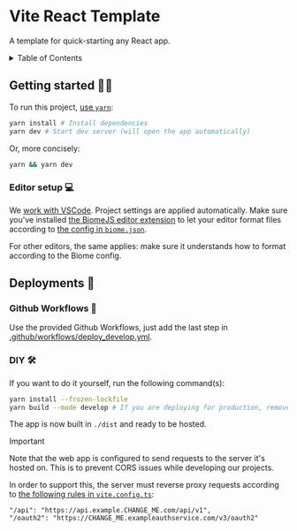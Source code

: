 # Vite React Template

A template for quick-starting any React app.

<details>
<summary>Table of Contents</summary>

- [Vite React Template](#vite-react-template)
  - [Getting started 🏃‍♂️](#getting-started-️)
    - [Editor setup 💻](#editor-setup-)
  - [Deployments 🚀](#deployments-)
    - [Github Workflows 🔁](#github-workflows-)
    - [DIY 🛠️](#diy-️)
</details>

## Getting started 🏃‍♂️

To run this project, [use `yarn`](https://yarnpkg.com/):

```sh
yarn install # Install dependencies
yarn dev # Start dev server (will open the app automatically)
```

Or, more concisely:
```sh
yarn && yarn dev
```

### Editor setup 💻
We [work with VSCode](https://code.visualstudio.com/). Project settings are applied automatically. Make sure you've installed [the BiomeJS editor extension](https://marketplace.visualstudio.com/items?itemName=biomejs.biome) to let your editor format files according to [the config in `biome.json`](./biome.json).

For other editors, the same applies: make sure it understands how to format according to the Biome config.

## Deployments 🚀

### Github Workflows 🔁
Use the provided Github Workflows, just add the last step in [.github/workflows/deploy_develop.yml](.github/workflows/deploy_develop.yml).

### DIY 🛠️
If you want to do it yourself, run the following command(s):
```sh
yarn install --frozen-lockfile
yarn build --mode develop # If you are deploying for production, remove the mode parameter
```

The app is now built in `./dist` and ready to be hosted.

> [!IMPORTANT]
> Note that the web app is configured to send requests to the server it's hosted on. This is to prevent CORS issues while developing our projects.
> 
> In order to support this, the server must reverse proxy requests according to [the following rules in `vite.config.ts`](./vite.config.ts):

```
"/api": "https://api.example.CHANGE_ME.com/api/v1",
"/oauth2": "https://CHANGE_ME.exampleauthservice.com/v3/oauth2"
```